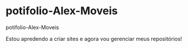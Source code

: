 # potifolio-Alex-Moveis
 potifolio-Alex-Moveis

Estou apredendo a criar sites e agora vou gerenciar meus repositórios!